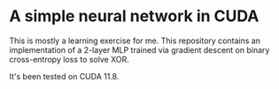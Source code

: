 # A simple neural network in CUDA

This is mostly a learning exercise for me. This repository contains an implementation of a 2-layer MLP trained via gradient descent on binary cross-entropy loss to solve XOR. 

It's been tested on CUDA 11.8. 